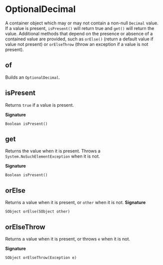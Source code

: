 # OptionalDecimal

A container object which may or may not contain a non-null `Decimal` value. If a value is present, `isPresent()` will return true and `get()` will return the value. Additional methods that depend on the presence or absence of a contained value are provided, such as `orElse()` (return a default value if value not present) or `orElseThrow` (throw an exception if a value is not present).

## of

Builds an `OptionalDecimal`.

## isPresent

Returns `true` if a value is present.

**Signature**
```
Boolean isPresent()
```

## get

Returns the value when it is present. Throws a `System.NoSuchElementException` when it is not.

**Signature**
```
Boolean isPresent()
```

## orElse

Returns a value when it is present, or `other` when it is not.
**Signature**
```
SObject orElse(SObject other)
```

## orElseThrow

Returns a value when it is present, or throws `e` when it is not.

**Signature**
```
SObject orElseThrow(Exception e)
```


